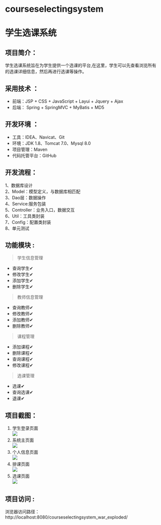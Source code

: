 # courseselectingsystem

# 学生选课系统

## 项目简介：

学生选课系统旨在为学生提供一个选课的平台,在这里，学生可以先查看浏览所有的选课详细信息，然后再进行选课等操作。

## 采用技术 ： 
- 前端：JSP + CSS + JavaScript + Layui + Jquery + Ajax
- 后端： Spring + SpringMVC + MyBatis + MD5

## 开发环境 ：
- 工具：IDEA、Navicat、Git
- 环境：JDK 1.8、Tomcat 7.0、Mysql 8.0
- 项目管理：Maven
- 代码托管平台：GitHub

## 开发流程：  
1、数据库设计  
2、Model：模型定义，与数据库相匹配  
3、Dao层：数据操作  
4、Service:服务包装  
5、Controller：业务入口，数据交互   
6、Util：工具类封装   
7、Config：配置类封装    
8、单元测试    


## 功能模块 :  

> 学生信息管理

- 查询学生✔
- 修改学生✔ 
- 添加学生✔
- 删除学生✔

> 教师信息管理  

 - 查询教师✔
 - 修改教师✔
 - 添加教师✔
 - 删除教师✔

> 课程管理

- 添加课程✔
- 删除课程✔
- 查询课程✔
- 修改课程✔

> 选课管理
 
- 选课✔
- 查询选课✔
- 退课✔


## 项目截图：
1. 学生登录页面  
![](https://img-blog.csdnimg.cn/2021031700071695.png?x-oss-process=image/watermark,type_ZmFuZ3poZW5naGVpdGk,shadow_10,text_aHR0cHM6Ly9ibG9nLmNzZG4ubmV0L3dlaXhpbl80MzU0ODMxMA==,size_16,color_FFFFFF,t_70#pic_center)
2. 系统主页面  
![](https://img-blog.csdnimg.cn/20210317000737323.png?x-oss-process=image/watermark,type_ZmFuZ3poZW5naGVpdGk,shadow_10,text_aHR0cHM6Ly9ibG9nLmNzZG4ubmV0L3dlaXhpbl80MzU0ODMxMA==,size_16,color_FFFFFF,t_70#pic_center)
3. 个人信息页面  
![](https://img-blog.csdnimg.cn/20210317000744546.png?x-oss-process=image/watermark,type_ZmFuZ3poZW5naGVpdGk,shadow_10,text_aHR0cHM6Ly9ibG9nLmNzZG4ubmV0L3dlaXhpbl80MzU0ODMxMA==,size_16,color_FFFFFF,t_70#pic_center)
4. 排课页面  
![](https://img-blog.csdnimg.cn/20210317000752468.png?x-oss-process=image/watermark,type_ZmFuZ3poZW5naGVpdGk,shadow_10,text_aHR0cHM6Ly9ibG9nLmNzZG4ubmV0L3dlaXhpbl80MzU0ODMxMA==,size_16,color_FFFFFF,t_70#pic_center)
5. 选课页面  
![](https://img-blog.csdnimg.cn/20210317000759578.png?x-oss-process=image/watermark,type_ZmFuZ3poZW5naGVpdGk,shadow_10,text_aHR0cHM6Ly9ibG9nLmNzZG4ubmV0L3dlaXhpbl80MzU0ODMxMA==,size_16,color_FFFFFF,t_70#pic_center) 


## 项目访问 :  
浏览器访问路径： http://localhost:8080/courseselectingsystem_war_exploded/
